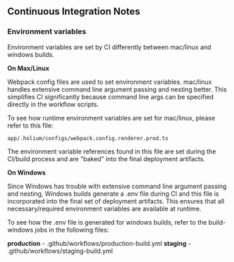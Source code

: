 ## Continuous Integration Notes

### Environment variables

Environment variables are set by CI differently between mac/linux and windows builds.

**On Max/Linux**

Webpack config files are used to set environment variables. mac/linux handles extensive command line argument passing and nesting better. This simplifies CI significantly because command line args can be specified directly in the workflow scripts.

To see how runtime environment variables are set for mac/linux, please refer to this file:

`app/.holium/configs/webpack.config.renderer.prod.ts`

The environment variable references found in this file are set during the CI/build process and are "baked" into the final deployment artifacts.

**On Windows**

Since Windows has trouble with extensive command line argument passing and nesting, Windows builds generate a .env file during CI and this file is incorporated into the final set of deployment artifacts. This ensures that all necessary/required environment variables are available at runtime.

To see how the .env file is generated for windows builds, refer to the build-windows jobs in the following files:

**production** - .github/workflows/production-build.yml
**staging** - .github/workflows/staging-build.yml
